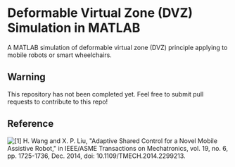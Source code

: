# Deformable Virtual Zone (DVZ) Simulation in MATLAB

A MATLAB simulation of deformable virtual zone (DVZ) principle applying to mobile robots or smart wheelchairs.

## Warning

This repository has not been completed yet. Feel free to submit pull requests to contribute to this repo!

## Reference

![[1]](https://ieeexplore.ieee.org/abstract/document/6727473) H. Wang and X. P. Liu, "Adaptive Shared Control for a Novel Mobile Assistive Robot," in IEEE/ASME Transactions on Mechatronics, vol. 19, no. 6, pp. 1725-1736, Dec. 2014, doi: 10.1109/TMECH.2014.2299213.
